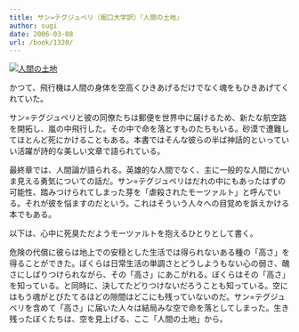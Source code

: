 ```yaml
---
title: サン=テグジュペリ（堀口大学訳）『人間の土地』
author: sugi
date: 2006-03-08
url: /book/1320/
---
```

<a href="http://www.amazon.co.jp/exec/obidos/ASIN/4102122028/chezsugi-22/ref=nosim/" name="amazletlink" target="_blank"><img src="http://i0.wp.com/ec2.images-amazon.com/images/I/51V2136GP5L.SL160.jpg?w=660" alt="人間の土地" class="alignleft" data-recalc-dims="1" /></a>

かつて、飛行機は人間の身体を空高くひきあげるだけでなく魂をもひきあげてくれていた。

サン=テグジュペリと彼の同僚たちは郵便を世界中に届けるため、新たな航空路を開拓し、嵐の中飛行した。その中で命を落とすものたちもいる。砂漠で遭難してほとんど死にかけることもある。本書ではそんな彼らの半ば神話的といっていい活躍が詩的な美しい文章で語られている。

最終章では、人間論が語られる。英雄的な人間でなく、主に一般的な人間にかいま見える勇気についての話だ。サン=テグジュペリはだれの中にもあったはずの可能性、踏みつけられてしまった芽を「虐殺されたモーツァルト」と呼んでいる。それが彼を悩ますのだという。これはそういう人々への目覚めを訴えかける本でもある。

以下は、心中に死臭ただようモーツァルトを抱えるひとりとして書く。

危険の代償に彼らは地上での安穏とした生活では得られないある種の「高さ」を得ることができた。ぼくらは日常生活の単調さとどうしようもない心の弱さ、醜さにしばりつけられながら、その「高さ」にあこがれる。ぼくらはその「高さ」を知っている。と同時に、決してたどりつけないだろうことも知っている。空にはもう魂がとびたてるほどの隙間はどこにも残っていないのだ。サン=テグジュペリを含めて「高さ」に届いた人々は結局みな空で命を落としてしまった。生き残ったぼくたちは、空を見上げる、ここ「人間の土地」から。


